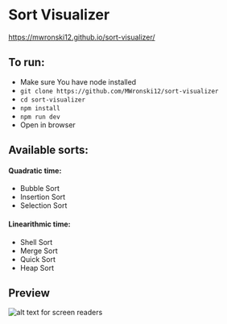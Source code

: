 # Sort Visualizer

https://mwronski12.github.io/sort-visualizer/

## To run:

- Make sure You have node installed
- `git clone https://github.com/MWronski12/sort-visualizer`
- `cd sort-visualizer`
- `npm install`
- `npm run dev`
- Open in browser

## Available sorts:

#### Quadratic time:

- Bubble Sort
- Insertion Sort
- Selection Sort

#### Linearithmic time:

- Shell Sort
- Merge Sort
- Quick Sort
- Heap Sort

## Preview

![alt text for screen readers](https://user-images.githubusercontent.com/66621445/209826560-fa62ee57-e4cf-4beb-a92c-e64484fc37e3.png "Sort Visualizer preview")

